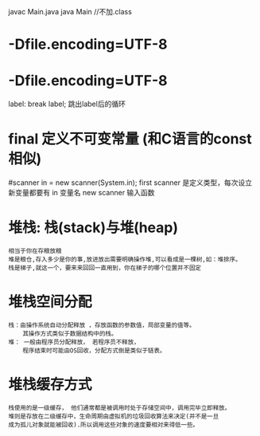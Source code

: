 javac Main.java
java Main       //不加.class
# -Dfile.encoding=UTF-8
# -Dfile.encoding=UTF-8

label:   break label;   跳出label后的循环
# final 定义不可变常量 (和C语言的const相似)

#scanner in = new scanner(System.in);
    first scanner 是定义类型，每次设立新变量都要有
    in 变量名
    new
    scanner 输入函数
# 堆栈: 栈(stack)与堆(heap)
    相当于你在存粮放粮
    堆是粮仓,存入多少是你的事,放进放出需要明确操作堆,可以看成是一棵树,如：堆排序。
    栈是梯子,就这一个，要来来回回一直用到，你在梯子的哪个位置并不固定

# 堆栈空间分配
    栈：由操作系统自动分配释放 ，存放函数的参数值，局部变量的值等。
        其操作方式类似于数据结构中的栈。
    堆： 一般由程序员分配释放， 若程序员不释放，
        程序结束时可能由OS回收，分配方式倒是类似于链表。
# 堆栈缓存方式
    栈使用的是一级缓存， 他们通常都是被调用时处于存储空间中，调用完毕立即释放。
    堆则是存放在二级缓存中，生命周期由虚拟机的垃圾回收算法来决定(并不是一旦
    成为孤儿对象就能被回收).所以调用这些对象的速度要相对来得低一些。